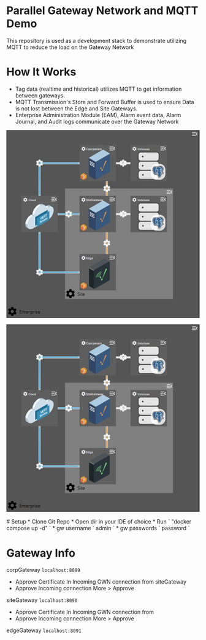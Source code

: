 # Parallel Gateway Network and MQTT Demo

This repository is used as a development stack to demonstrate utilizing MQTT to reduce the load on the Gateway Network

# How It Works

* Tag data (realtime and historical) utilizes MQTT to get information between gateways.
* MQTT Transmission's Store and Forward Buffer is used to ensure Data is not lost between the Edge and Site Gateways.
* Enterprise Administration Module (EAM), Alarm event data, Alarm Journal, and Audit logs communicate over the Gateway Network

![alt text](https://github.com/ia-tgoetz/MQTT-GWN/blob/main/GWNMQTTArch.JPG?raw=true)
<p align="center">
  <img src="https://github.com/ia-tgoetz/MQTT-GWN/blob/main/GWNMQTTArch.JPG?raw=true" alt="alt text">
</p>
# Setup
* Clone Git Repo
* Open dir in your IDE of choice
* Run ` "docker compose up -d" `
* gw username ` admin `
* gw passwords ` password `

# Gateway Info

corpGateway ` localhost:8089 `
* Approve Certificate In Incoming GWN connection from siteGateway
* Approve Incoming connection More > Approve

siteGateway ` localhost:8090 `
* Approve Certificate In Incoming GWN connection from 
* Approve Incoming connection More > Approve

edgeGateway ` localhost:8091 `
